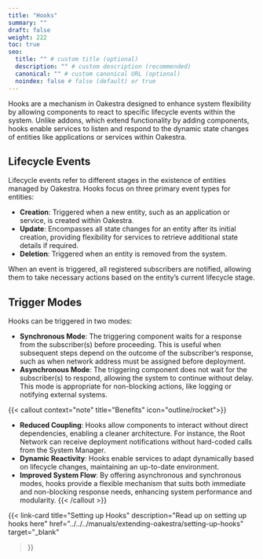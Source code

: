 ```yaml
---
title: "Hooks"
summary: ""
draft: false
weight: 222
toc: true
seo:
  title: "" # custom title (optional)
  description: "" # custom description (recommended)
  canonical: "" # custom canonical URL (optional)
  noindex: false # false (default) or true
---
```


Hooks are a mechanism in Oakestra designed to enhance system flexibility by allowing components to react to specific lifecycle events within the system. Unlike addons, which extend functionality by adding components, hooks enable services to listen and respond to the dynamic state changes of entities like applications or services within Oakestra.

## Lifecycle Events
Lifecycle events refer to different stages in the existence of entities managed by Oakestra. Hooks focus on three primary event types for entities:
- **Creation**: Triggered when a new entity, such as an application or service, is created within Oakestra.
- **Update**: Encompasses all state changes for an entity after its initial creation, providing flexibility for services to retrieve additional state details if required.
- **Deletion**: Triggered when an entity is removed from the system.

When an event is triggered, all registered subscribers are notified, allowing them to take necessary actions based on the entity’s current lifecycle stage. 

## Trigger Modes

Hooks can be triggered in two modes:
- **Synchronous Mode**: The triggering component waits for a response from the subscriber(s) before proceeding. This is useful when subsequent steps depend on the outcome of the subscriber’s response, such as when network address must be assigned before deployment.
- **Asynchronous Mode**: The triggering component does not wait for the subscriber(s) to respond, allowing the system to continue without delay. This mode is appropriate for non-blocking actions, like logging or notifying external systems.


{{< callout context="note" title="Benefits" icon="outline/rocket">}}
- **Reduced Coupling**: Hooks allow components to interact without direct dependencies, enabling a cleaner architecture. For instance, the Root Network can receive deployment notifications without hard-coded calls from the System Manager.
- **Dynamic Reactivity**: Hooks enable services to adapt dynamically based on lifecycle changes, maintaining an up-to-date environment.
- **Improved System Flow**: By offering asynchronous and synchronous modes, hooks provide a flexible mechanism that suits both immediate and non-blocking response needs, enhancing system performance and modularity.
{{< /callout >}}

{{< link-card
  title="Setting up Hooks"
  description="Read up on setting up hooks here"
  href="../../../manuals/extending-oakestra/setting-up-hooks"
  target="_blank"
>}}